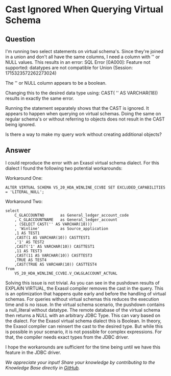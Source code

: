 # Cast Ignored When Querying Virtual Schema

## Question
I'm running two select statements on virtual schema's. Since they're joined in a union and don't all have the same columns, I need a column with '' or NULL values. This results in an error: SQL Error [0A000]: Feature not supported: datatypes are not compatible for Union (Session: 1715323572262273024)

The '' or NULL column appears to be a boolean. 

Changing this to the desired data type using: CAST( '' AS VARCHAR(18)) results in exactly the same error.

Running the statement separately shows that the CAST is ignored. It appears to happen when querying on virtual schemas. Doing the same on regular schema's or without referring to objects does not result in the CAST being ignored.

Is there a way to make my query work without creating additional objects?

## Answer
I could reproduce the error with an Exasol virtual schema dialect. For this dialect I found the following two potential workarounds:  

Workaround One:
```
ALTER VIRTUAL SCHEMA VS_20_HDA_WINLINE_CCVBI SET EXCLUDED_CAPABILITIES = 'LITERAL_NULL'; 
```

Workaround Two:
```
select 
	C_GLACCOUNTNO 		as General_ledger_account_code  
	, C_GLACCOUNTNAME 	as General_ledger_account  
	, (SELECT CAST('' AS VARCHAR(18)))  
	, 'Winline' 		as Source_application  
	,1 AS TEST1  
	,CAST(1 AS VARCHAR(10)) CASTTEST1  
	,'1' AS TEST2
	,CAST('1' AS VARCHAR(10)) CASTTEST1  
	,11 AS TEST3  
	,CAST(11 AS VARCHAR(10)) CASTTEST3  
	,TRUE AS TEST4  
	,CAST(TRUE AS VARCHAR(10)) CASTTEST4  
from  
	VS_20_HDA_WINLINE_CCVBI.V_CWLGLACCOUNT_ACTUAL
```
 


Solving this issue is not trivial. As you can see in the pushdown results of EXPLAIN VIRTUAL, the Exasol compiler removes the cast in the query. This is an optimization that happens quite early and before the handling of virtual schemas. For queries without virtual schemas this reduces the execution time and is no issue. In the virtual schema scenario, the pushdown contains a null_literal without datatype. The remote database of the virtual schema then returns a NULL with an arbitrary JDBC Type. This can vary based on the dialect. For the Exasol virtual schema dialect this is Boolean. In theory, the Exasol compiler can reinsert the cast to the desired type. But while this is possible in your scenario, it is not possible for complex expressions. For that, the compiler needs exact types from the JDBC driver.

I hope the workarounds are sufficient for the time being until we have this feature in the JDBC driver.

*We appreciate your input! Share your knowledge by contributing to the Knowledge Base directly in [GitHub](https://github.com/exasol/public-knowledgebase).* 